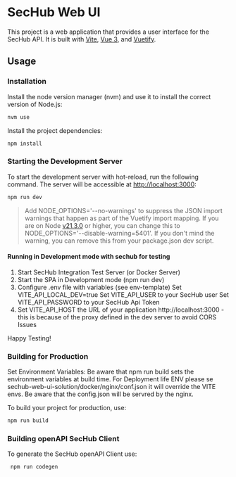 <!-- SPDX-License-Identifier: MIT --->
# SecHub Web UI

This project is a web application that provides a user interface for the SecHub API. It is built with [Vite](https://vitejs.dev/), [Vue 3](https://v3.vuejs.org/), and [Vuetify](https://vuetifyjs.com/en/).

## Usage

### Installation

Install the node version manager (nvm) and use it to install the correct version of Node.js:

```bash
nvm use
```

Install the project dependencies:

```bash
npm install
```

### Starting the Development Server

To start the development server with hot-reload, run the following command. The server will be accessible at [http://localhost:3000](http://localhost:3000):

```bash
npm run dev
```

> Add NODE_OPTIONS='--no-warnings' to suppress the JSON import warnings that happen as part of the Vuetify import mapping. If you are on Node [v21.3.0](https://nodejs.org/en/blog/release/v21.3.0) or higher, you can change this to NODE_OPTIONS='--disable-warning=5401'. If you don't mind the warning, you can remove this from your package.json dev script.

#### Running in Development mode with sechub for testing

1. Start SecHub Integration Test Server (or Docker Server)
2. Start the SPA in Development mode (npm run dev)
4. Configure .env file with variables (see env-template)
Set VITE_API_LOCAL_DEV=true
Set VITE_API_USER to your SecHub user
Set VITE_API_PASSWORD to your SecHub Api Token
5. Set VITE_API_HOST the URL of your application http://localhost:3000 - this is because of the proxy defined in the dev server to avoid CORS Issues

Happy Testing!

### Building for Production

Set Environment Variables:
Be aware that npm run build sets the environment variables at build time.
For Deployment life ENV please se sechub-web-ui-solution/docker/nginx/conf.json it will override the VITE envs. Be aware that the config.json will be servred by the nginx.

To build your project for production, use:

```bash
npm run build
```



### Building openAPI SecHub Client

To generate the SecHub openAPI Client use:

```bash
 npm run codegen
 ```

